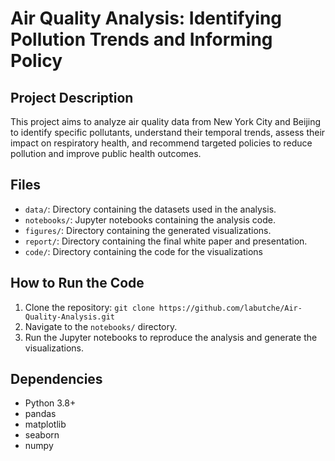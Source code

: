 # Air Quality Analysis: Identifying Pollution Trends and Informing Policy

## Project Description
This project aims to analyze air quality data from New York City and Beijing to identify specific pollutants, understand their temporal trends, assess their impact on respiratory health, and recommend targeted policies to reduce pollution and improve public health outcomes.

## Files
- `data/`: Directory containing the datasets used in the analysis.
- `notebooks/`: Jupyter notebooks containing the analysis code.
- `figures/`: Directory containing the generated visualizations.
- `report/`: Directory containing the final white paper and presentation.
- `code/`: Directory containing the code for the visualizations

## How to Run the Code
1. Clone the repository: `git clone https://github.com/labutche/Air-Quality-Analysis.git`
2. Navigate to the `notebooks/` directory.
3. Run the Jupyter notebooks to reproduce the analysis and generate the visualizations.

## Dependencies
- Python 3.8+
- pandas
- matplotlib
- seaborn
- numpy

